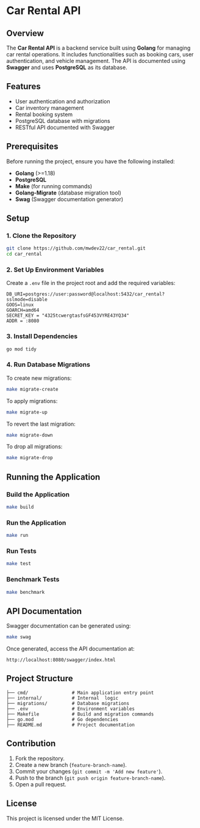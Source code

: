 # Car Rental API

## Overview

The **Car Rental API** is a backend service built using **Golang** for managing car rental operations. It includes functionalities such as booking cars, user authentication, and vehicle management. The API is documented using **Swagger** and uses **PostgreSQL** as its database.

## Features

- User authentication and authorization
- Car inventory management
- Rental booking system
- PostgreSQL database with migrations
- RESTful API documented with Swagger

## Prerequisites

Before running the project, ensure you have the following installed:

- **Golang** (>=1.18)
- **PostgreSQL**
- **Make** (for running commands)
- **Golang-Migrate** (database migration tool)
- **Swag** (Swagger documentation generator)

## Setup

### 1. Clone the Repository

```sh
git clone https://github.com/mwdev22/car_rental.git
cd car_rental
```

### 2. Set Up Environment Variables

Create a `.env` file in the project root and add the required variables:

```env
DB_URI=postgres://user:password@localhost:5432/car_rental?sslmode=disable
GOOS=linux
GOARCH=amd64
SECRET_KEY = "4325tcwergtasfsGF453VYRE43YQ34"
ADDR = :8080
```

### 3. Install Dependencies

```sh
go mod tidy
```

### 4. Run Database Migrations

To create new migrations:

```sh
make migrate-create
```

To apply migrations:

```sh
make migrate-up
```

To revert the last migration:

```sh
make migrate-down
```

To drop all migrations:

```sh
make migrate-drop
```

## Running the Application

### Build the Application

```sh
make build
```

### Run the Application

```sh
make run
```

### Run Tests

```sh
make test
```

### Benchmark Tests

```sh
make benchmark
```

## API Documentation

Swagger documentation can be generated using:

```sh
make swag
```

Once generated, access the API documentation at:

```
http://localhost:8080/swagger/index.html
```

## Project Structure

```
├── cmd/                # Main application entry point
├── internal/           # Internal  logic
├── migrations/         # Database migrations
├── .env                # Environment variables
├── Makefile            # Build and migration commands
├── go.mod              # Go dependencies
├── README.md           # Project documentation
```

## Contribution

1. Fork the repository.
2. Create a new branch (`feature-branch-name`).
3. Commit your changes (`git commit -m 'Add new feature'`).
4. Push to the branch (`git push origin feature-branch-name`).
5. Open a pull request.

## License

This project is licensed under the MIT License.

